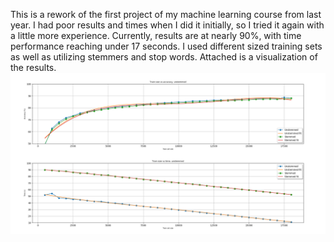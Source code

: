 This is a rework of the first project of my machine learning course from last year. I had poor results and times when I did it initially, so I tried it again with a little more experience. Currently, results are at nearly 90%, with time performance reaching under 17 seconds. I used different sized training sets as well as utilizing stemmers and stop words. Attached is a visualization of the results.
![Visualization](https://github.com/mrmattkennedy/bayesian-classifiers/blob/master/data/Naive_Bayes_Document_Classification.png)
